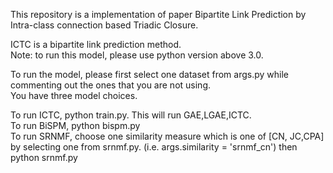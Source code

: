 This repository is a implementation of paper Bipartite Link Prediction by Intra-class connection based Triadic Closure.

ICTC is a bipartite link prediction method.\
Note: to run this model, please use python version above 3.0.

To run the model, please first select one dataset from args.py while commenting out the ones that you are not using.\
You have three model choices. 

To run ICTC, python train.py. This will run GAE,LGAE,ICTC.\
To run BiSPM, python bispm.py \
To run SRNMF, choose one similarity measure which is one of [CN, JC,CPA] by selecting one from srnmf.py. (i.e. args.similarity = 'srnmf_cn') then python srnmf.py


